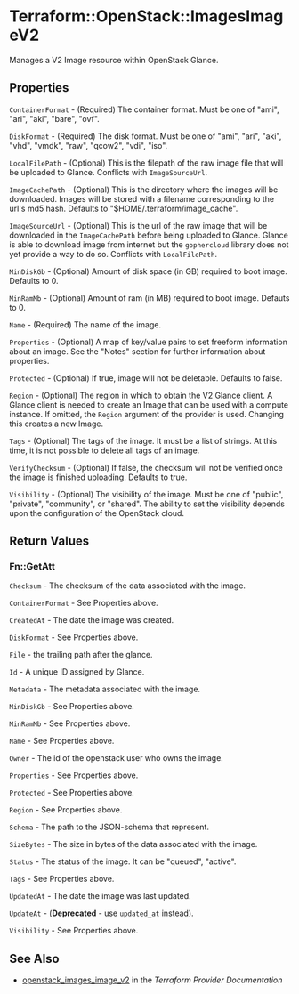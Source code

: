 # Terraform::OpenStack::ImagesImageV2

Manages a V2 Image resource within OpenStack Glance.

## Properties

`ContainerFormat` - (Required) The container format. Must be one of
"ami", "ari", "aki", "bare", "ovf".

`DiskFormat` - (Required) The disk format. Must be one of
"ami", "ari", "aki", "vhd", "vmdk", "raw", "qcow2", "vdi", "iso".

`LocalFilePath` - (Optional) This is the filepath of the raw image file
that will be uploaded to Glance. Conflicts with `ImageSourceUrl`.

`ImageCachePath` - (Optional) This is the directory where the images will
be downloaded. Images will be stored with a filename corresponding to
the url's md5 hash. Defaults to "$HOME/.terraform/image_cache".

`ImageSourceUrl` - (Optional) This is the url of the raw image that will
be downloaded in the `ImageCachePath` before being uploaded to Glance.
Glance is able to download image from internet but the `gophercloud` library
does not yet provide a way to do so.
Conflicts with `LocalFilePath`.

`MinDiskGb` - (Optional) Amount of disk space (in GB) required to boot image.
Defaults to 0.

`MinRamMb` - (Optional) Amount of ram (in MB) required to boot image.
Defauts to 0.

`Name` - (Required) The name of the image.

`Properties` - (Optional) A map of key/value pairs to set freeform
information about an image. See the "Notes" section for further
information about properties.

`Protected` - (Optional) If true, image will not be deletable.
Defaults to false.

`Region` - (Optional) The region in which to obtain the V2 Glance client.
A Glance client is needed to create an Image that can be used with
a compute instance. If omitted, the `Region` argument of the provider
is used. Changing this creates a new Image.

`Tags` - (Optional) The tags of the image. It must be a list of strings.
At this time, it is not possible to delete all tags of an image.

`VerifyChecksum` - (Optional) If false, the checksum will not be verified
once the image is finished uploading. Defaults to true.

`Visibility` - (Optional) The visibility of the image. Must be one of
"public", "private", "community", or "shared". The ability to set the
visibility depends upon the configuration of the OpenStack cloud.


## Return Values

### Fn::GetAtt

`Checksum` - The checksum of the data associated with the image.

`ContainerFormat` - See Properties above.

`CreatedAt` - The date the image was created.

`DiskFormat` - See Properties above.

`File` - the trailing path after the glance.

`Id` - A unique ID assigned by Glance.

`Metadata` - The metadata associated with the image.

`MinDiskGb` - See Properties above.

`MinRamMb` - See Properties above.

`Name` - See Properties above.

`Owner` - The id of the openstack user who owns the image.

`Properties` - See Properties above.

`Protected` - See Properties above.

`Region` - See Properties above.

`Schema` - The path to the JSON-schema that represent.

`SizeBytes` - The size in bytes of the data associated with the image.

`Status` - The status of the image. It can be "queued", "active".

`Tags` - See Properties above.

`UpdatedAt` - The date the image was last updated.

`UpdateAt` - (**Deprecated** - use `updated_at` instead).

`Visibility` - See Properties above.

## See Also

* [openstack_images_image_v2](https://www.terraform.io/docs/providers/openstack/r/images_image_v2.html) in the _Terraform Provider Documentation_